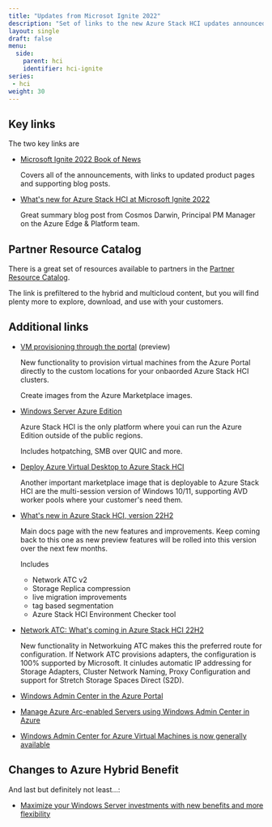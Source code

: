 ```yaml
---
title: "Updates from Microsot Ignite 2022"
description: "Set of links to the new Azure Stack HCI updates announced at Ignite."
layout: single
draft: false
menu:
  side:
    parent: hci
    identifier: hci-ignite
series:
 - hci
weight: 30
---
```


## Key links

The two key links are

* [Microsoft Ignite 2022 Book of News](http://aka.ms/ignite-2022-book-of-news)

    Covers all of the announcements, with links to updated product pages and supporting blog posts.

* [What's new for Azure Stack HCI at Microsoft Ignite 2022](https://techcommunity.microsoft.com/t5/azure-stack-blog/what-s-new-for-azure-stack-hci-at-microsoft-ignite-2022/ba-p/3650949)

    Great summary blog post from Cosmos Darwin, Principal PM Manager on the Azure Edge & Platform team.

## Partner Resource Catalog

There is a great set of resources available to partners in the [Partner Resource Catalog](https://www.microsoft.com/azure/partners/resources?pr=hybrid-multicloud).

The link is prefiltered to the hybrid and multicloud content, but you will find plenty more to explore, download, and use with your customers.

## Additional links

* [VM provisioning through the portal](https://learn.microsoft.com/azure-stack/hci/manage/azure-arc-enabled-virtual-machines) (preview)

    New functionality to provision virtual machines from the Azure Portal directly to the custom locations for your onbaorded Azure Stack HCI clusters.

    Create images from the Azure Marketplace images.

* [Windows Server Azure Edition](https://techcommunity.microsoft.com/t5/windows-server-news-and-best/ignite-2022-what-s-new-in-windows-server-azure-edition/ba-p/3636862)

    Azure Stack HCI is the only platform where youi can run the Azure Edition outside of the public regions.

    Includes hotpatching, SMB over QUIC and more.

* [Deploy Azure Virtual Desktop to Azure Stack HCI](https://techcommunity.microsoft.com/t5/azure-stack-blog/workload-deployment-shouldn-t-be-different-on-cloud-amp-on/ba-p/3650070)

    Another important marketplace image that is deployable to Azure Stack HCI are the multi-session version of Windows 10/11, supporting AVD worker pools where your customer's need them.

* [What's new in Azure Stack HCI, version 22H2](https://learn.microsoft.com/azure-stack/hci/whats-new)

    Main docs page with the new features and improvements. Keep coming back to this one as new preview features will be rolled into this version over the next few months.

    Includes

    * Network ATC v2
    * Storage Replica compression
    * live migration improvements
    * tag based segmentation
    * Azure Stack HCI Environment Checker tool

* [Network ATC: What's coming in Azure Stack HCI 22H2](https://techcommunity.microsoft.com/t5/networking-blog/network-atc-what-s-coming-in-azure-stack-hci-22h2/ba-p/3598442)

    New functionality in Networkuing ATC makes this the preferred route for configuration. If Network ATC provisions adapters, the configuration is 100% supported by Microsoft. It cinludes automatic IP addressing for Storage Adapters, Cluster Network Naming, Proxy Configuration and support for Stretch Storage Spaces Direct (S2D).

* [Windows Admin Center in the Azure Portal](https://cloudblogs.microsoft.com/windowsserver/2022/06/15/preview-of-windows-admin-center-for-azure-arc-enabled-infrastructure/)
* [Manage Azure Arc-enabled Servers using Windows Admin Center in Azure](https://learn.microsoft.com/windows-server/manage/windows-admin-center/azure/manage-arc-hybrid-machines)
* [Windows Admin Center for Azure Virtual Machines is now generally available](https://cloudblogs.microsoft.com/windowsserver/2022/10/12/windows-admin-center-for-azure-virtual-machines-is-now-generally-available/)

## Changes to Azure Hybrid Benefit

And last but definitely not least...:

* [Maximize your Windows Server investments with new benefits and more flexibility](https://cloudblogs.microsoft.com/windowsserver/2022/10/12/maximize-your-windows-server-investments-with-new-benefits-and-more-flexibility/)
